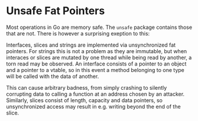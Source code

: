 # Unsafe Fat Pointers

Most operations in Go are memory safe. The `unsafe` package
contains those that are not. There is however a surprising exeption
to this:

Interfaces, slices and strings are implemented via unsynchronized
fat pointers. For strings this is not a problem as they are immutable,
but when interaces or slices are mutated by one thread while being read
by another, a torn read may be observed. An interface consists of a pointer
to an object and a pointer to a vtable, so in this event a method belonging
to one type will be called with the data of another.

This can cause arbitrary badness, from simply crashing to silently corrupting
data to calling a function at an address chosen by an attacker. Similarly,
slices consist of length, capacity and data pointers, so unsynchronized
access may result in e.g. writing beyond the end of the slice.